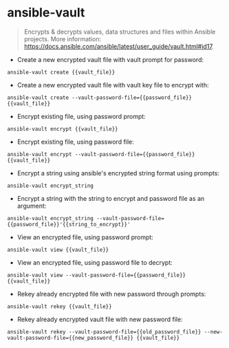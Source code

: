 # ansible-vault

> Encrypts & decrypts values, data structures and files within Ansible projects.
> More information: <https://docs.ansible.com/ansible/latest/user_guide/vault.html#id17>.


- Create a new encrypted vault file with vault prompt for password:

`ansible-vault create {{vault_file}}`

- Create a new encrypted vault file with vault key file to encrypt with:

`ansible-vault create --vault-password-file={{password_file}} {{vault_file}}`

- Encrypt existing file, using password prompt:

`ansible-vault encrypt {{vault_file}}`

- Encrypt existing file, using password file:

`ansible-vault encrypt --vault-password-file={{password_file}} {{vault_file}}`

- Encrypt a string using ansible's encrypted string format using prompts:

`ansible-vault encrypt_string` 

- Encrypt a string with the string to encrypt and password file as an argument:

`ansible-vault encrypt_string --vault-password-file={{password_file}}'{{string_to_encrypt}}'`

- View an encrypted file, using password prompt:

`ansible-vault view {{vault_file}}`

- View an encrypted file, using password file to decrypt:

`ansible-vault view --vault-password-file={{password_file}} {{vault_file}}`

- Rekey already encrypted file with new password through prompts:

`ansible-vault rekey {{vault_file}}`

- Rekey already encrypted vault file with new password file:

`ansible-vault rekey --vault-password-file={{old_password_file}} --new-vault-password-file={{new_password_file}} {{vault_file}}`

